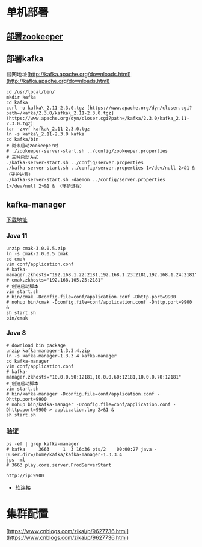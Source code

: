 # 单机部署

## [部署zookeeper](../zookeeper/chapter01-0.md)

## 部署kafka

官网地址[http://kafka.apache.org/downloads.html](http://kafka.apache.org/downloads.html)

```text
cd /usr/local/bin/
mkdir kafka
cd kafka
curl -o kafka\_2.11-2.3.0.tgz [https://www.apache.org/dyn/closer.cgi?path=/kafka/2.3.0/kafka\_2.11-2.3.0.tgz](https://www.apache.org/dyn/closer.cgi?path=/kafka/2.3.0/kafka_2.11-2.3.0.tgz)
tar -zxvf kafka\_2.11-2.3.0.tgz
ln -s kafka\_2.11-2.3.0 kafka
cd kafka/bin
# 尚未启动zookeeper时
# ./zookeeper-server-start.sh ../config/zookeeper.properties
# 三种启动方式
./kafka-server-start.sh ../config/server.properties
./kafka-server-start.sh ../config/server.properties 1>/dev/null 2>&1 & （守护进程）
./kafka-server-start.sh -daemon ../config/server.properties 1>/dev/null 2>&1 & （守护进程）
```

## kafka-manager
[下载地址](https://github.com/yahoo/CMAK/releases)
### Java 11
```text
unzip cmak-3.0.0.5.zip
ln -s cmak-3.0.0.5 cmak
cd cmak
vim conf/application.conf
# kafka-manager.zkhosts="192.168.1.22:2181,192.168.1.23:2181,192.168.1.24:2181"
# cmak.zkhosts="192.168.105.25:2181"
# 创建启动脚本
vim start.sh
# bin/cmak -Dconfig.file=conf/application.conf -Dhttp.port=9900
# nohup bin/cmak -Dconfig.file=conf/application.conf -Dhttp.port=9900 &
sh start.sh
bin/cmak 
```
### Java 8
```text
# download bin package
unzip kafka-manager-1.3.3.4.zip
ln -s kafka-manager-1.3.3.4 kafka-manager
cd kafka-manager
vim conf/application.conf
# kafka-manager.zkhosts="10.0.0.50:12181,10.0.0.60:12181,10.0.0.70:12181"
# 创建启动脚本
vim start.sh
# bin/kafka-manager -Dconfig.file=conf/application.conf -Dhttp.port=9900
# nohup bin/kafka-manager -Dconfig.file=conf/application.conf -Dhttp.port=9900 > application.log 2>&1 &
sh start.sh
```

### 验证
```text
ps -ef | grep kafka-manager
# kafka     3663     1  3 16:36 pts/2    00:00:27 java -Duser.dir=/home/kafka/kafka-manager-1.3.3.4 
jps -ml
# 3663 play.core.server.ProdServerStart

http://ip:9900
```


- 软连接 
# 集群配置

[https://www.cnblogs.com/zikai/p/9627736.html](https://www.cnblogs.com/zikai/p/9627736.html)


